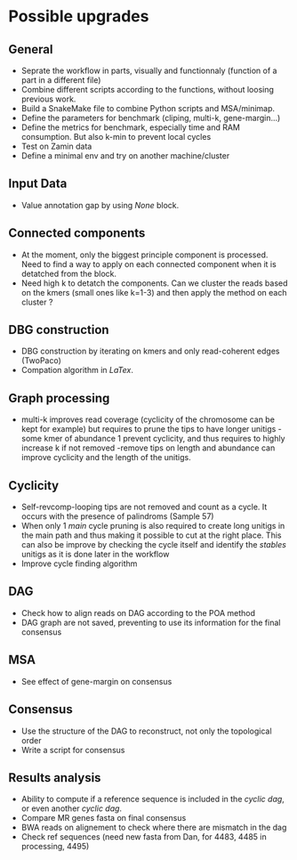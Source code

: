 # Possible upgrades

## General

- Seprate the workflow in parts, visually and functionnaly (function of a part in a different file)
- Combine different scripts according to the functions, without loosing previous work.
- Build a SnakeMake file to combine Python scripts and MSA/minimap.
- Define the parameters for benchmark (cliping, multi-k, gene-margin...)
- Define the metrics for benchmark, especially time and RAM consumption. But also k-min to prevent local cycles
- Test on Zamin data
- Define a minimal env and try on another machine/cluster

## Input Data

- Value annotation gap by using *None* block.

## Connected components

- At the moment, only the biggest principle component is processed. Need to find a way to apply on each connected component when it is detatched from the block.
- Need high k to detatch the components. Can we cluster the reads based on the kmers (small ones like k=1-3) and then apply the method on each cluster ?

## DBG construction

- DBG construction by iterating on kmers and only read-coherent edges (TwoPaco)
- Compation algorithm in *LaTex*.

## Graph processing

- multi-k improves read coverage (cyclicity of the chromosome can be kept for example) but requires to prune the tips to have longer unitigs
  -some kmer of abundance 1 prevent cyclicity, and thus requires to highly increase k if not removed
  -remove tips on length and abundance can improve cyclicity and the length of the unitigs.

## Cyclicity

- Self-revcomp-looping tips are not removed and count as a cycle. It occurs with the presence of palindroms (Sample 57)
- When only 1 *main* cycle pruning is also required to create long unitigs in the main path and thus making it possible to cut at the right place. This can also be improve by checking the cycle itself and identify the *stables* unitigs as it is done later in the workflow
- Improve cycle finding algorithm

## DAG

- Check how to align reads on DAG according to the POA method
- DAG graph are not saved, preventing to use its information for the final consensus

## MSA

- See effect of gene-margin on consensus

## Consensus

- Use the structure of the DAG to reconstruct, not only the topological order
- Write a script for consensus

## Results analysis

- Ability to compute if a reference sequence is included in the *cyclic dag*, or even another *cyclic dag*.
- Compare MR genes fasta on final consensus
- BWA reads on alignement to check where there are mismatch in the dag
- Check ref sequences (need new fasta from Dan, for 4483, 4485 in processing, 4495)

